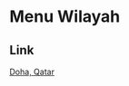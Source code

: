 # Menu Wilayah

## Link

[Doha, Qatar](https://github.com/gigit-pemilu/pemilu-2024-99-luar-negeri/tree/main/pilpres/hitung-suara/sub/99-luar-negeri/sub/39-doha-qatar/sub/01-doha-qatar)

